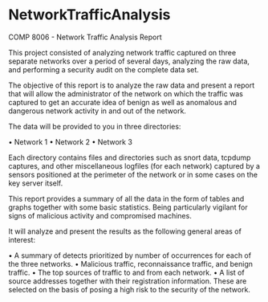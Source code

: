 # NetworkTrafficAnalysis
COMP 8006 - Network Traffic Analysis Report

This project consisted of analyzing network traffic captured on three separate networks over a period of several days, analyzing the raw data, and performing a security audit on the complete data set.

The objective of this report is to analyze the raw data and present a report that will allow the administrator of the network on which the traffic was captured to get an accurate idea of benign as well as anomalous and dangerous network activity in and out of the network.

The data will be provided to you in three directories:

•	Network 1
•	Network 2
•	Network 3

Each directory contains files and directories such as snort data, tcpdump captures, and other miscellaneous logfiles (for each network) captured by a sensors positioned at the perimeter of the network or in some cases on the key server itself.

This report provides a summary of all the data in the form of tables and graphs together with some basic statistics. Being particularly vigilant for signs of malicious activity and compromised machines.

It will analyze and present the results as the following general areas of interest:

•	A summary of detects prioritized by number of occurrences for each of the three networks.
•	Malicious traffic, reconnaissance traffic, and benign traffic.
•	The top sources of traffic to and from each network.
•	A list of source addresses together with their registration information. These are selected on the basis of posing a high risk to the security of the network.

